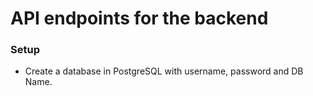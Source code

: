 # API endpoints for the backend

### Setup
- Create a database in PostgreSQL with username, password and DB Name.